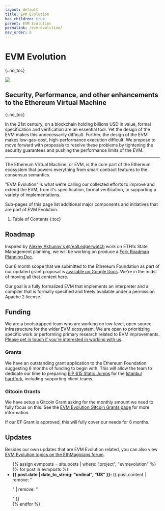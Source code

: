 ```yaml
---
layout: default
title: EVM Evolution
has_children: true
parent: EVM Evolution
permalink: /evm-evolution/
nav_order: 6
---
```

# EVM Evolution
{:.no_toc}

![](https://spade.builders/img/posts/ethereum-rainbow.jpeg)

## Security, Performance, and other enhancements to the Ethereum Virtual Machine
{:.no_toc}

In the 21st century, on a blockchain holding billions USD in value, formal specification and verification are an essential tool. Yet the design of the EVM makes this unnecessarily difficult. Further, the design of the EVM makes low-gas-cost, high-performance execution difficult. We propose to move forward with proposals to resolve these problems by tightening the security guarantees and pushing the performance limits of the EVM.

---

The Ethereum Virtual Machine, or EVM, is the core part of the Ethereum ecosystem that powers everything from smart contract features to the consensus semantics.

"EVM Evolution" is what we're calling our collected efforts to improve and extend the EVM, from it's specification, formal verification, to supporting a variety of implementations.

Sub-pages of this page list additional major components and initiatives that are part of EVM Evolution.

1. Table of Contents
{:toc}
## Roadmap

Inspired by [Alexey Akhunov's @realLedgerwatch](https://twitter.com/realLedgerwatch) work on ETH1x State Management planning, we will be working on produce a [Fork Roadmap Planning Doc](https://docs.google.com/presentation/d/1pk7smp2k65CWCpXrEiZ9BURr8VzNqWdPyRk2mLZ7Jpo/edit).

Our 6 month scope that we submitted to the Ethereum Foundation as part of our updated grant proposal is [available on Google Docs](https://docs.google.com/document/d/1fabffVByusQK7Arh8Jx5yYYQi_OL1rVt9mgr9f5Vg1M/). We're in the midst of moving all that content here.

Our goal is a fully formalized EVM that implements an interpreter and a compiler that is formally specified and freely available under a permission Apache 2 license.

## Funding

We are a bootstrapped team who are working on low-level, open source infrastructure for the wider EVM ecosystem. We are open to prioritizing specific work or performing primary research related to EVM improvements. [Please get in touch if you're interested in working with us](https://spade.builders).

### Grants

We have an outstanding grant application to the Ethereum Foundation suggesting 6 months of funding to begin with. This will allow the team to dedicate our time to preparing [EIP 615 Static Jumps](eip-615/) for the [Istanbul hardfork](https://en.ethereum.wiki/roadmap/istanbul), including supporting client teams.

### Gitcoin Grants

We have setup a Gitcoin Grant asking for the monthly amount we need to fully focus on this. See the [EVM Evolution Gitcoin Grants page](https://gitcoin.co/grants/47/evm-evolution) for more information.

If our EF Grant is approved, this will fully cover our needs for 6 months.

## Updates

Besides our own updates that are EVM Evolution related, you can also view [EVM Evolution topics on the EthMagicians forum](https://ethereum-magicians.org/tags/evm-evolution).

<ul>
{% assign evmposts = site.posts | where: "project", "evmevolution" %}
{% for post in evmposts %}
  <li><strong>{{ post.date | date_to_string: "ordinal", "US" }}:</strong> {{ post.content | remove: "<p>" | remove: "</p>" }}</li>
{% endfor %}
</ul>

